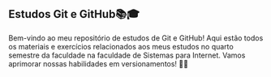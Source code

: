 ## Estudos Git e GitHub📚🎓

Bem-vindo ao meu repositório de estudos de Git e GitHub! Aqui estão todos os materiais e exercícios relacionados aos meus estudos no quarto semestre da faculdade na faculdade de Sistemas para Internet. Vamos aprimorar nossas habilidades em versionamentos! 💪😄
